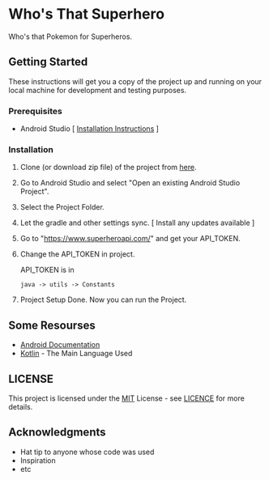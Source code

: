 # Who's That Superhero

Who's that Pokemon for Superheros.

## Getting Started

These instructions will get you a copy of the project up and running on your local machine for development and testing purposes.

### Prerequisites

- Android Studio [ [Installation Instructions](https://developer.android.com/studio/install) ]

### Installation

1. Clone (or download zip file) of the project from [here](https://github.com/sparshagarwal25/whos-that-superhero/tree/master).

2. Go to Android Studio and select "Open an existing Android Studio Project".

3. Select the Project Folder.

4. Let the gradle and other settings sync. [ Install any updates available ]

5. Go to "https://www.superheroapi.com/" and get your API_TOKEN.

6. Change the API_TOKEN in project.

   API_TOKEN is in

   ```shell
   java -> utils -> Constants
   ```

7. Project Setup Done. Now you can run the Project.

## Some Resourses

- [Android Documentation](https://developer.android.com/docs)
- [Kotlin](https://kotlinlang.org/docs/tutorials/getting-started.html) - The Main Language Used

## LICENSE

This project is licensed under the [MIT](https://choosealicense.com/licenses/mit/) License - see [LICENCE](https://github.com/sparshagarwal25/whos-that-superhero/blob/master/LICENSE) for more details.

## Acknowledgments

- Hat tip to anyone whose code was used
- Inspiration
- etc
